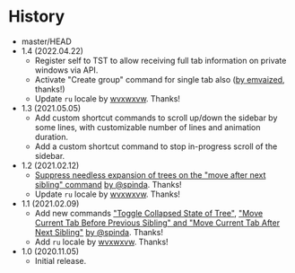 # History

 - master/HEAD
 - 1.4 (2022.04.22)
   * Register self to TST to allow receiving full tab information on private windows via API.
   * Activate "Create group" command for single tab also ([by emvaized](https://github.com/piroor/tst-more-tree-commands/pull/18), thanks!)
   * Update `ru` locale by [wvxwxvw](https://github.com/wvxwxvw). Thanks!
 - 1.3 (2021.05.05)
   * Add custom shortcut commands to scroll up/down the sidebar by some lines, with customizable number of lines and animation duration.
   * Add a custom shortcut command to stop in-progress scroll of the sidebar.
 - 1.2 (2021.02.12)
   * [Suppress needless expansion of trees on the "move after next sibling" command](https://github.com/piroor/tst-more-tree-commands/pull/7) [by @spinda](https://github.com/spinda). Thanks!
   * Update `ru` locale by [wvxwxvw](https://github.com/wvxwxvw). Thanks!
 - 1.1 (2021.02.09)
   * Add new commands ["Toggle Collapsed State of Tree"](https://github.com/piroor/tst-more-tree-commands/pull/6), ["Move Current Tab Before Previous Sibling" and "Move Current Tab After Next Sibling"](https://github.com/piroor/tst-more-tree-commands/pull/5) [by @spinda](https://github.com/spinda). Thanks!
   * Add `ru` locale by [wvxwxvw](https://github.com/wvxwxvw). Thanks!
 - 1.0 (2020.11.05)
   * Initial release.
